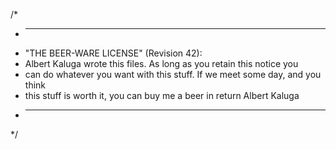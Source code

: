 /*
 * ----------------------------------------------------------------------------
 * "THE BEER-WARE LICENSE" (Revision 42):
 * Albert Kaluga wrote this files. As long as you retain this notice you
 * can do whatever you want with this stuff. If we meet some day, and you think
 * this stuff is worth it, you can buy me a beer in return Albert Kaluga
 * ----------------------------------------------------------------------------
 */